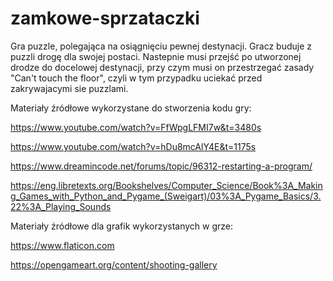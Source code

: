 # zamkowe-sprzataczki
Gra puzzle, polegająca na osiągnięciu pewnej destynacji. Gracz buduje z puzzli drogę dla swojej postaci. Nastepnie musi przejść po utworzonej drodze do docelowej destynacji, przy czym musi on przestrzegać zasady "Can't touch the floor", czyli w tym przypadku uciekać przed zakrywajacymi sie puzzlami.

Materiały źródłowe wykorzystane do stworzenia kodu gry:

https://www.youtube.com/watch?v=FfWpgLFMI7w&t=3480s

https://www.youtube.com/watch?v=hDu8mcAlY4E&t=1175s

https://www.dreamincode.net/forums/topic/96312-restarting-a-program/

https://eng.libretexts.org/Bookshelves/Computer_Science/Book%3A_Making_Games_with_Python_and_Pygame_(Sweigart)/03%3A_Pygame_Basics/3.22%3A_Playing_Sounds

Materiały źródłowe dla grafik wykorzystanych w grze:

https://www.flaticon.com

https://opengameart.org/content/shooting-gallery
